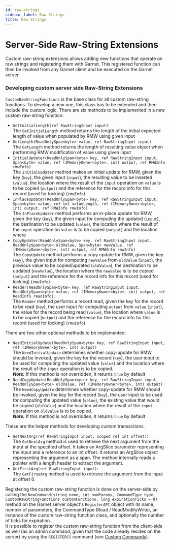 ```yaml
---
id: raw-strings
sidebar_label: Raw Strings
title: Raw Strings
---
```


# Server-Side Raw-String Extensions

Custom raw-string extensions allows adding new functions that operate on raw strings and registering them with Garnet. This registered function can then be invoked from any Garnet client and be executed on the Garnet server.

### Developing custom server side Raw-String Extensions

`CustomRawStringFunctions` is the base class for all custom raw-string functions. To develop a new one, this class has to be extended and then include the custom logic. There are six methods to be implemented in a new custom raw-string function:

- `GetInitialLength(ref RawStringInput input)`:\
    The `GetInitialLength` method returns the length of the initial expected length of value when populated by RMW using given input
- `GetLength(ReadOnlySpan<byte> value, ref RawStringInput input)`\
    The `GetLength` method returns the length of resulting value object when performing RMW modification of value using given input
- `InitialUpdater(ReadOnlySpan<byte> key, ref RawStringInput input, Span<byte> value, ref (IMemoryOwner<byte>, int) output, ref RMWInfo rmwInfo)`\
    The `InitialUpdater` method makes an initial update for RMW, given the key (`key`), the given input (`input`), the resulting value to be inserted (`value`), the location where the result of the `input` operation on `value` is to be copied (`output`) and the reference for the record info for this record (used for locking) (`rmwInfo`)
- `InPlaceUpdater(ReadOnlySpan<byte> key, ref RawStringInput input, Span<byte> value, ref int valueLength, ref (IMemoryOwner<byte>, int) output, ref RMWInfo rmwInfo)`\
    The `InPlaceUpdater` method performs an in-place update for RMW, given the key (`key`), the given input for computing the updated (`input`), the destination to be updated (`value`), the location where the result of the `input` operation on `value` is to be copied (`output`) and the location where
- `CopyUpdater(ReadOnlySpan<byte> key, ref RawStringInput input, ReadOnlySpan<byte> oldValue, Span<byte> newValue, ref (IMemoryOwner<byte>, int) output, ref RMWInfo rmwInfo)`\
    The `CopyUpdate` method performs a copy update for RMW, given the key (`key`), the given input for computing `newValue` from `oldValue` (`input`), the previous value to be copied/updated (`oldValue`), the destination to be updated (`newValue`), the location where the `newValue` is to be copied (`output`) and the reference for the record info for this record (used for locking) (`rmwInfo`)
- `Reader(ReadOnlySpan<byte> key, ref RawStringInput input, ReadOnlySpan<byte> value, ref (IMemoryOwner<byte>, int) output, ref ReadInfo readInfo);`\
    The `Reader` method performs a record read, given the key for the record to be read (`key`), the user input for computing `output` from `value` (`input`), the value for the record being read (`value`), the location where `value` is to be copied (`output`) and the reference for the record info for this record (used for locking) (`rmwInfo`)

There are two other optional methods to be implemented:
- `NeedInitialUpdate(ReadOnlySpan<byte> key, ref RawStringInput input, ref (IMemoryOwner<byte>, int) output)`\
    The `NeedInitialUpdate` determines whether copy-update for RMW should be invoked, given the key for the record (`key`), the user input to be used for computing the updated value (`value`) and the location where the result of the `input` operation is to be copied.\
    ***Note:*** If this method is not overridden, it returns `true` by default
- `NeedCopyUpdate(ReadOnlySpan<byte> key, ref RawStringInput input, ReadOnlySpan<byte> oldValue, ref (IMemoryOwner<byte>, int) output)`\
    The `NeedCopyUpdate` determines whether copy-update for RMW should be invoked, given the key for the record (`key`), the user input to be used for computing the updated value (`value`), the existing value that would be copied (`oldValue`) and the location where the result of the `input` operation on `oldValue` is to be copied.\
    ***Note:*** If this method is not overridden, it returns `true` by default

These are the helper methods for developing custom transactions.
- `GetNextArg(ref RawStringInput input, scoped ref int offset)`:\
    The `GetNextArg` method is used to retrieve the next argument from the input at the specified offset. It takes an ArgSlice parameter representing the input and a reference to an int offset. It returns an ArgSlice object representing the argument as a span. The method internally reads a pointer with a length header to extract the argument.
- `GetFirstArg(ref RawStringInput input)`:\
    The `GetFirseArg` method is used to retrieve the argument from the input at offset 0.

Registering the custom raw-string function is done on the server-side by calling the `NewCommand(string name, int numParams, CommandType type, CustomRawStringFunctions customFunctions, long expirationTicks = 0)` method on the Garnet server object's `RegisterAPI` object with its name, number of parameters, the CommandType (Read / ReadModifyWrite), an instance of the custom raw-string function class, and optionally the number of ticks for expiration.\
It is possible to register the custom raw-string function from the client-side as well (as an admin command, given that the code already resides on the server) by using the `REGISTERCS` command (see [Custom Commands](../dev/custom-commands.md)). 